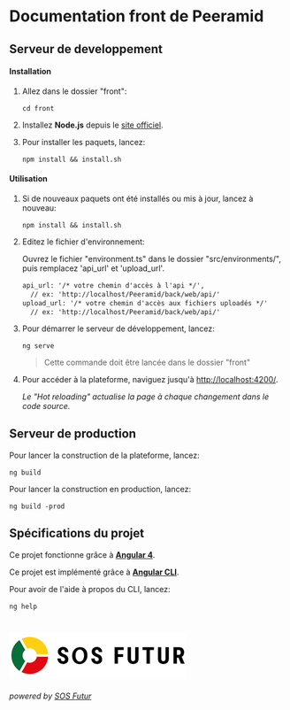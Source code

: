 ﻿# **Documentation front de Peeramid**

## Serveur de developpement

#### Installation

  1. Allez dans le dossier "front":
  
     ````
     cd front
     ````

  2. Installez **Node.js** depuis le [site officiel](https://nodejs.org/fr/).
  
  3. Pour installer les paquets, lancez:
     
     ````
     npm install && install.sh
     ````

#### Utilisation

  1. Si de nouveaux paquets ont été installés ou mis à jour, lancez à nouveau:
     
     ````
     npm install && install.sh
     ````

  2. Editez le fichier d'environnement:

      Ouvrez le fichier "environment.ts" dans le dossier "src/environments/", puis remplacez 'api_url' et 'upload_url'.
      ````
      api_url: '/* votre chemin d'accès à l'api */',
        // ex: 'http://localhost/Peeramid/back/web/api/'
      upload_url: '/* votre chemin d'accès aux fichiers uploadés */'
        // ex: 'http://localhost/Peeramid/back/web/api/'
      ````

  3. Pour démarrer le serveur de développement, lancez:
  
      ````
      ng serve
      ````
      
      >Cette commande doit être lancée dans le dossier "front"

  4. Pour accéder à la plateforme, naviguez jusqu'à [http://localhost:4200/](http://localhost:4200/).

     *Le \"Hot reloading\" actualise la page à chaque changement dans le code source.*

## Serveur de production

Pour lancer la construction de la plateforme, lancez:

````
ng build
````

Pour lancer la construction en production, lancez:

````
ng build -prod
````

## Spécifications du projet

Ce projet fonctionne grâce à **[Angular 4](https://angular.io/)**.

Ce projet est implémenté grâce à **[Angular CLI](https://github.com/angular/angular-cli/blob/master/README.md)**.

Pour avoir de l'aide à propos du CLI, lancez:
````
ng help
````

#

[![SOS Futur](../sosf_logo.png)](https://www.sos-futur.fr/)
###### powered by [SOS Futur](https://www.sos-futur.fr/)